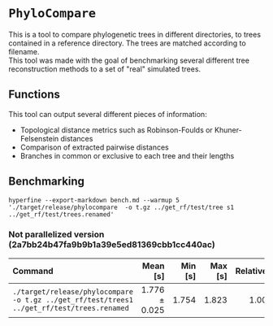 # `PhyloCompare`

This is a tool to compare phylogenetic trees in different directories, to trees contained in a reference directory. 
The trees are matched according to filename.  
This tool was made with the goal of benchmarking several different tree reconstruction methods to a set of "real" simulated trees. 

## Functions
This tool can output several different pieces of information:
- Topological distance metrics such as Robinson-Foulds or Khuner-Felsenstein distances
- Comparison of extracted pairwise distances
- Branches in common or exclusive to each tree and their lengths

## Benchmarking
`hyperfine --export-markdown bench.md --warmup 5 './target/release/phylocompare  -o t.gz ../get_rf/test/tree
s1 ../get_rf/test/trees.renamed'`

### Not parallelized version (2a7bb24b47fa9b9b1a39e5ed81369cbb1cc440ac)
| Command | Mean [s] | Min [s] | Max [s] | Relative |
|:---|---:|---:|---:|---:|
| `./target/release/phylocompare  -o t.gz ../get_rf/test/trees1 ../get_rf/test/trees.renamed` | 1.776 ± 0.025 | 1.754 | 1.823 | 1.00 |
